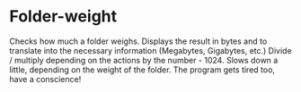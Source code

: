 # Folder-weight

Checks how much a folder weighs. Displays the result in bytes and to translate into the necessary information (Megabytes, Gigabytes, etc.)
Divide / multiply depending on the actions by the number - 1024. Slows down a little, depending on the weight of the folder. The program gets tired too, have a conscience!
